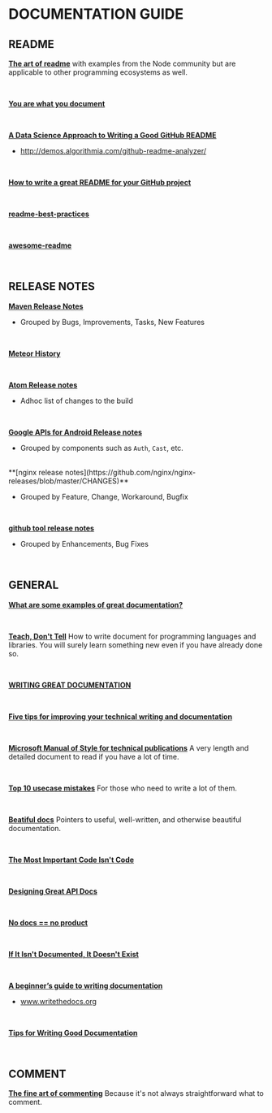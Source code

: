 # DOCUMENTATION GUIDE

## README
**[The art of readme](https://github.com/noffle/art-of-readme)** with examples from the Node community but are applicable to other programming ecosystems as well.

<br/>

**[You are what you document](http://www.ybrikman.com/writing/2014/05/05/you-are-what-you-document/)**

<br/>

**[A Data Science Approach to Writing a Good GitHub README](http://www.kdnuggets.com/2016/05/algorithmia-data-science-approach-good-github-readme.html)**

* http://demos.algorithmia.com/github-readme-analyzer/

<br/>

**[How to write a great README for your GitHub project](https://dbader.org/blog/write-a-great-readme-for-your-github-project)**

<br/>

**[readme-best-practices](https://github.com/jehna/readme-best-practices)**

<br/>

**[awesome-readme](https://github.com/matiassingers/awesome-readme)**

<br/>

## RELEASE NOTES
**[Maven Release Notes](https://maven.apache.org/docs/3.5.2/release-notes.html)**

* Grouped by Bugs, Improvements, Tasks, New Features

<br/>

**[Meteor History](https://github.com/meteor/meteor/blob/devel/History.md)**

<br/>

**[Atom Release notes](https://atom.io/releases)**

* Adhoc list of changes to the build

<br/>

**[Google APIs for Android Release notes](https://developers.google.com/android/guides/releases)**

* Grouped by components such as `Auth`, `Cast`, etc.

<br/>
**[nginx release notes](https://github.com/nginx/nginx-releases/blob/master/CHANGES)**

* Grouped by Feature, Change, Workaround, Bugfix

<br/>

**[github tool release notes](https://github.com/github-tools/github-release-notes/blob/master/CHANGELOG.md)**

* Grouped by Enhancements, Bug Fixes

<br/>

## GENERAL

**[What are some examples of great documentation?](https://dev.to/ben/what-are-some-examples-of-great-documentation)**

<br/>

**[Teach, Don't Tell](http://stevelosh.com/blog/2013/09/teach-dont-tell/)** How to write document for programming languages and libraries. You will surely learn something new even if you have already done so.

<br/>

**[WRITING GREAT DOCUMENTATION](https://web.archive.org/web/20170115154853/https://jacobian.org/writing/great-documentation/)**

<br/>

**[Five tips for improving your technical writing and documentation](https://medium.com/@limedaring/five-tips-for-improving-your-technical-writing-and-documentation-47353723c8a7#.b27zkg7wx)**

<br/>

**[Microsoft Manual of Style for technical publications](http://cody.inlandgps.com/pub/MARLS/MSTP-V3.pdf)** A very length and detailed document to read if you have a lot of time.

<br/>

**[Top 10 usecase mistakes](http://www.cs.clemson.edu/~steve/CW/472/TopTenUseCaseMistakes.pdf)** For those who need to write a lot of them.

<br/>

**[Beatiful docs](https://github.com/PharkMillups/beautiful-docs)** Pointers to useful, well-written, and otherwise beautiful documentation.

<br/>

**[The Most Important Code Isn't Code](https://zachholman.com/posts/documentation/)**

<br/>

**[Designing Great API Docs](http://blog.parse.com/learn/engineering/designing-great-api-docs/)**

<br/>

**[No docs == no product](http://www.mikepope.com/blog/DisplayBlog.aspx?permalink=1680)**

<br/>

**[If It Isn't Documented, It Doesn't Exist](https://blog.codinghorror.com/if-it-isnt-documented-it-doesnt-exist/)**

<br/>

**[A beginner’s guide to writing documentation](http://www.writethedocs.org/guide/writing/beginners-guide-to-docs/)**

* www.writethedocs.org

<br/>

**[Tips for Writing Good Documentation](http://readwrite.com/2010/08/14/tips-for-writing-good-document/#awesm=~oCZZHjd5dUD5EN)**

<br/>


## COMMENT
**[The fine art of commenting](http://www.icsharpcode.net/technotes/commenting20020413.pdf)** Because it's not always straightforward what to comment.


